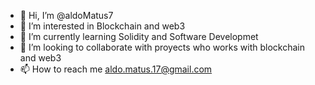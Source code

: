 - 👋 Hi, I’m @aldoMatus7
- 👀 I’m interested in Blockchain and web3
- 🌱 I’m currently learning Solidity and Software Developmet
- 💞️ I’m looking to collaborate with proyects who works with blockchain and web3
- 📫 How to reach me aldo.matus.17@gmail.com

<!---
aldoMatus7/aldoMatus7 is a ✨ special ✨ repository because its `README.md` (this file) appears on your GitHub profile.
You can click the Preview link to take a look at your changes.
--->

